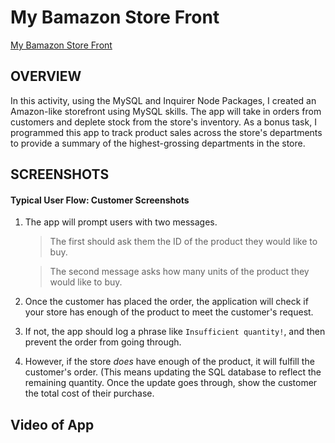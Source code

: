 # My Bamazon Store Front

[My Bamazon Store Front](https://llanoreinaldo.github.io/My-Storefront/)


## OVERVIEW

In this activity, using the MySQL and Inquirer Node Packages, I created an Amazon-like storefront using MySQL skills. The app will take in orders from customers and deplete stock from the store's inventory. As a bonus task, I programmed this app to track product sales across the store's departments to provide a summary of the highest-grossing departments in the store.


## SCREENSHOTS


#### Typical User Flow: Customer Screenshots

1.  The app will prompt users with two messages.

    >The first should ask them the ID of the product they would like to buy.


    >The second message asks how many units of the product they would like to buy.


2.  Once the customer has placed the order, the application will check if your store has enough of the product to meet the customer's request.

3.  If not, the app should log a phrase like `Insufficient quantity!`, and then prevent the order from going through.

4.  However, if the store _does_ have enough of the product, it will fulfill the customer's order. (This means updating the SQL database to reflect the remaining quantity. Once the update goes through, show the customer the total cost of their purchase.


## Video of App
